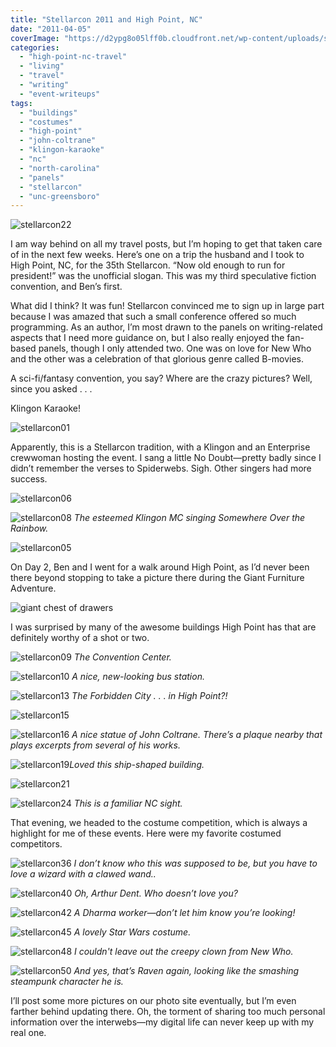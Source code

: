 ```yaml
---
title: "Stellarcon 2011 and High Point, NC"
date: "2011-04-05"
coverImage: "https://d2ypg8o05lff0b.cloudfront.net/wp-content/uploads/sites/3/2011/04/stellarcon22.jpg"
categories:
  - "high-point-nc-travel"
  - "living"
  - "travel"
  - "writing"
  - "event-writeups"
tags:
  - "buildings"
  - "costumes"
  - "high-point"
  - "john-coltrane"
  - "klingon-karaoke"
  - "nc"
  - "north-carolina"
  - "panels"
  - "stellarcon"
  - "unc-greensboro"
---
```


![stellarcon22](https://d2ypg8o05lff0b.cloudfront.net/wp-content/uploads/sites/3/2011/04/stellarcon22.jpg)

I am way behind on all my travel posts, but I’m hoping to get that taken care of in the next few weeks. Here’s one on a trip the husband and I took to High Point, NC, for the 35th Stellarcon. “Now old enough to run for president!” was the unofficial slogan. This was my third speculative fiction convention, and Ben’s first.

What did I think? It was fun! Stellarcon convinced me to sign up in large part because I was amazed that such a small conference offered so much programming. As an author, I’m most drawn to the panels on writing-related aspects that I need more guidance on, but I also really enjoyed the fan-based panels, though I only attended two. One was on love for New Who and the other was a celebration of that glorious genre called B-movies.

A sci-fi/fantasy convention, you say? Where are the crazy pictures? Well, since you asked . . .

Klingon Karaoke!

![stellarcon01](https://d2ypg8o05lff0b.cloudfront.net/wp-content/uploads/sites/3/2011/04/stellarcon01.jpg)

Apparently, this is a Stellarcon tradition, with a Klingon and an Enterprise crewwoman hosting the event. I sang a little No Doubt—pretty badly since I didn’t remember the verses to Spiderwebs. Sigh. Other singers had more success.

![stellarcon06](https://d2ypg8o05lff0b.cloudfront.net/wp-content/uploads/sites/3/2011/04/stellarcon06.jpg)

<div class="caption">

![stellarcon08](https://d2ypg8o05lff0b.cloudfront.net/wp-content/uploads/sites/3/2011/04/stellarcon08.jpg) *The esteemed Klingon MC singing Somewhere Over the Rainbow.* </div>

![stellarcon05](https://d2ypg8o05lff0b.cloudfront.net/wp-content/uploads/sites/3/2011/04/stellarcon05.jpg)

On Day 2, Ben and I went for a walk around High Point, as I’d never been there beyond stopping to take a picture there during the Giant Furniture Adventure.

![giant chest of drawers](https://d602mxa74hbsi.cloudfront.net/P1010030.JPG)

 I was surprised by many of the awesome buildings High Point has that are definitely worthy of a shot or two.

<div class="caption">

![stellarcon09](https://d2ypg8o05lff0b.cloudfront.net/wp-content/uploads/sites/3/2011/04/stellarcon09.jpg) *The Convention Center.* </div>

<div class="caption">

![stellarcon10](https://d2ypg8o05lff0b.cloudfront.net/wp-content/uploads/sites/3/2011/04/stellarcon10.jpg) *A nice, new-looking bus station.* </div>

<div class="caption">

![stellarcon13](https://d2ypg8o05lff0b.cloudfront.net/wp-content/uploads/sites/3/2011/04/stellarcon13.jpg) *The Forbidden City . . . in High Point?!* </div>

<div class="caption">

![stellarcon15](https://d2ypg8o05lff0b.cloudfront.net/wp-content/uploads/sites/3/2011/04/stellarcon15.jpg) </div>

<div class="caption">

![stellarcon16](https://d2ypg8o05lff0b.cloudfront.net/wp-content/uploads/sites/3/2011/04/stellarcon16.jpg) *A nice statue of John Coltrane. There’s a plaque nearby that plays excerpts from several of his works.* </div>

<div class="caption">

![stellarcon19](https://d2ypg8o05lff0b.cloudfront.net/wp-content/uploads/sites/3/2011/04/stellarcon19.jpg)*Loved this ship-shaped building.* </div>

![stellarcon21](https://d2ypg8o05lff0b.cloudfront.net/wp-content/uploads/sites/3/2011/04/stellarcon21.jpg)

<div class="caption">

![stellarcon24](https://d2ypg8o05lff0b.cloudfront.net/wp-content/uploads/sites/3/2011/04/stellarcon24.jpg) *This is a familiar NC sight.* </div>

That evening, we headed to the costume competition, which is always a highlight for me of these events. Here were my favorite costumed competitors.

<div class="caption">

![stellarcon36](https://d2ypg8o05lff0b.cloudfront.net/wp-content/uploads/sites/3/2011/04/stellarcon36.jpg) *I don’t know who this was supposed to be, but you have to love a wizard with a clawed wand..* </div>

<div class="caption">

![stellarcon40](https://d2ypg8o05lff0b.cloudfront.net/wp-content/uploads/sites/3/2011/04/stellarcon40.jpg) *Oh, Arthur Dent. Who doesn’t love you?* </div>

<div class="caption">

![stellarcon42](https://d2ypg8o05lff0b.cloudfront.net/wp-content/uploads/sites/3/2011/04/stellarcon42.jpg) *A Dharma worker—don’t let him know you’re looking!*</div>

<div class="caption">

![stellarcon45](https://d2ypg8o05lff0b.cloudfront.net/wp-content/uploads/sites/3/2011/04/stellarcon45.jpg) *A lovely Star Wars costume.* </div>

<div class="caption">

![stellarcon48](https://d2ypg8o05lff0b.cloudfront.net/wp-content/uploads/sites/3/2011/04/stellarcon48.jpg) *I couldn't leave out the creepy clown from New Who.* </div>

<div class="caption">

![stellarcon50](https://d2ypg8o05lff0b.cloudfront.net/wp-content/uploads/sites/3/2011/04/stellarcon50.jpg) *And yes, that’s Raven again, looking like the smashing steampunk character he is.* </div>

I’ll post some more pictures on our photo site eventually, but I’m even farther behind updating there. Oh, the torment of sharing too much personal information over the interwebs—my digital life can never keep up with my real one.
